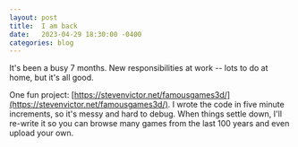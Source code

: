 ```yaml
---
layout: post
title:  I am back
date:   2023-04-29 18:30:00 -0400
categories: blog
---
```

It's been a busy 7 months.  New responsibilities at work -- lots to do
at home, but it's all good.

One fun project: [https://stevenvictor.net/famousgames3d/](https://stevenvictor.net/famousgames3d/).  I wrote the code in five minute increments, so it's messy and hard to debug.  When things settle down,
I'll re-write it so you can browse many games from the last 100 years
and even upload your own.
